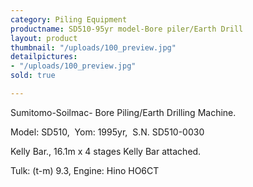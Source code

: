 ```yaml
---
category: Piling Equipment
productname: SD510-95yr model-Bore piler/Earth Drill
layout: product
thumbnail: "/uploads/100_preview.jpg"
detailpictures:
- "/uploads/100_preview.jpg"
sold: true

---
```

Sumitomo-Soilmac- Bore Piling/Earth Drilling Machine.

Model: SD510,&nbsp; Yom: 1995yr,&nbsp; S.N. SD510-0030&nbsp;

Kelly Bar., 16.1m x 4 stages Kelly Bar attached.&nbsp;

Tulk: (t-m) 9.3, Engine: Hino HO6CT